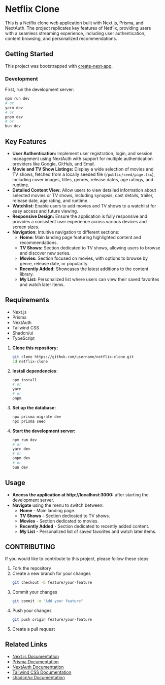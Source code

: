 # Netflix Clone

This is a Netflix clone web application built with Next.js, Prisma, and NextAuth. The project replicates key features of Netflix, providing users with a seamless streaming experience, including user authentication, content browsing, and personalized recommendations.

## Getting Started

This project was bootstrapped with [create-next-app](https://nextjs.org/docs/app/building-your-application/creating-a-new-application).

### Development

First, run the development server:

```bash
npm run dev
# or
yarn dev
# or
pnpm dev
# or
bun dev
```

## Key Features

- **User Authentication:** Implement user registration, login, and session management using NextAuth with support for multiple authentication providers like Google, GitHub, and Email.
- **Movie and TV Show Listings:** Display a wide selection of movies and TV shows, fetched from a locally seeded file (`/public/seed/page.tsx`), including cover images, titles, genres, release dates, age ratings, and runtime.
- **Detailed Content View:** Allow users to view detailed information about selected movies or TV shows, including synopsis, cast details, trailer, release date, age rating, and runtime.
- **Watchlist:** Enable users to add movies and TV shows to a watchlist for easy access and future viewing.
- **Responsive Design:** Ensure the application is fully responsive and provides a consistent user experience across various devices and screen sizes.
- **Navigation:** Intuitive navigation to different sections:
  - **Home:** Main landing page featuring highlighted content and recommendations.
  - **TV Shows:** Section dedicated to TV shows, allowing users to browse and discover new series.
  - **Movies:** Section focused on movies, with options to browse by genre, release date, or popularity.
  - **Recently Added:** Showcases the latest additions to the content library.
  - **My List:** Personalized list where users can view their saved favorites and watch later items.

## Requirements

- Next.js
- Prisma
- NextAuth
- Tailwind CSS
- Shadcn/ui
- TypeScript

1. **Clone this repository:**
   ```bash
   git clone https://github.com/username/netflix-clone.git
   cd netflix-clone
   ```

2. **Install dependencies:**
   ```bash
   npm install
   # or
   yarn
   # or
   pnpm
   ```

3. **Set up the database:**
   ```bash
   npx prisma migrate dev
   npx prisma seed
   ```
4. **Start the development server:**
   ```bash
   npm run dev
   # or
   yarn dev
   # or
   pnpm dev
   # or
   bun dev
   ```

## Usage
- **Access the application at http://localhost:3000:** after starting the development server.
- **Navigate** using the menu to switch between:
  - **Home** - Main landing page.
  - **TV Shows** - Section dedicated to TV shows.
  - **Movies** - Section dedicated to movies.
  - **Recently Added** - Section dedicated to recently added content.
  - **My List** - Personalized list of saved favorites and watch later items.

## CONTRIBUTING
If you would like to contribute to this project, please follow these steps:
1. Fork the repository 
2. Create a new branch for your changes
    ```bash
    git checkout -b feature/your-feature
    ```
3. Commit your changes
    ```bash
    git commit -m "Add your feature"
    ```
4. Push your changes
    ```bash
    git push origin feature/your-feature
    ```
5. Create a pull request

## Related Links
- [Next.js Documentation](https://nextjs.org/docs)
- [Prisma Documentation](https://www.prisma.io/docs)
- [NextAuth Documentation](https://next-auth.js.org)
- [Tailwind CSS Documentation](https://tailwindcss.com/docs)
- [shadcn/ui Documentation](https://ui.shadcn.com)

